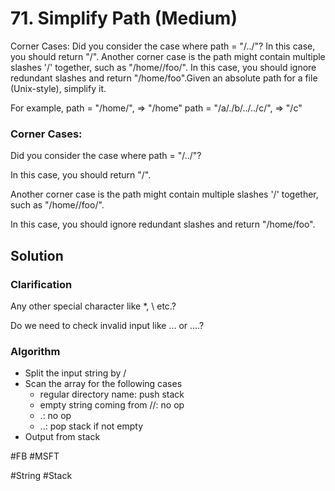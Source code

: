# 71. Simplify Path (Medium)

Corner Cases:
Did you consider the case where path = "/../"?
In this case, you should return "/".
Another corner case is the path might contain multiple slashes '/' together, such as "/home//foo/".
In this case, you should ignore redundant slashes and return "/home/foo".Given an absolute path for a file (Unix-style), simplify it.

For example,
path = "/home/", => "/home"
path = "/a/./b/../../c/", => "/c"

### Corner Cases:
Did you consider the case where path = "/../"?

In this case, you should return "/".

Another corner case is the path might contain multiple slashes '/' together, such as "/home//foo/".

In this case, you should ignore redundant slashes and return "/home/foo".

## Solution
### Clarification
Any other special character like *, \ etc.?

Do we need to check invalid input like ... or ....?

### Algorithm
- Split the input string by /
- Scan the array for the following cases
  - regular directory name: push stack
  - empty string coming from //: no op
  - .: no op
  - ..: pop stack if not empty
- Output from stack

#FB #MSFT

#String #Stack

